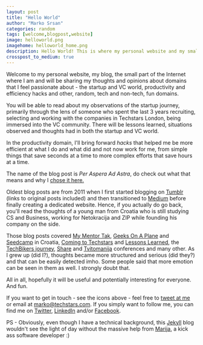 ```yaml
---
layout: post
title: "Hello World"
author: "Marko Srsan"
categories: random
tags: [welcome,blogpost,website]
image: helloworld.png
imagehome: helloworld_home.png
description: Hello World! This is where my personal website and my small part of the Internet will be based. Welcome!
crosspost_to_medium: true
---
```

Welcome to my personal website, my blog, the small part of the Internet where I am and will be sharing my thoughts and opinions about domains that I feel passionate about - the startup and VC world, productivity and efficiency hacks and other, random, tech and non-tech, fun domains. 

You will be able to read about my observations of the startup journey, primarily through the lens of someone who spent the last 3 years recruiting, selecting and working with the companies in Techstars London, being immersed into the VC community. There will be lessons learned, situations observed and thoughts had in both the startup and VC world.

In the productivity domain, I'll bring forward *hacks* that helped me be more efficient at what I do and what did and not now work for me, from simple things that save seconds at a time to more complex efforts that save hours at a time.

The name of the blog post is *Per Aspera Ad Astra*, do check out what that means and why I [chose it here.](http://msrsan.com/random/per-aspera-ad-astra.html)

Oldest blog posts are from 2011 when I first started blogging on [Tumblr](http://msrsan.tumblr.com/) (links to original posts included) and then transitioned to [Medium](https://medium.com/@msrsan) before finally creating a dedicated website. Hence, if you actually do go back, you'll read the thoughts of a young man from Croatia who is still studying CS and Business, working for Netokracija and ZIP while founding his company on the side. 

Those blog posts covered [My Mentor Tak](http://msrsan.com/startup/My-Mentor-Tak-Lo.html), [Geeks On A Plane](http://msrsan.com/startup/GOAP-is-coming-to-croatia.html) and [Seedcamp](http://msrsan.com/startup/seedcamp-zagreb-2012.html) in Croatia, [Coming to Techstars](http://msrsan.com/startup/How-I-Got-Accepted-To-Techstars-London.html) and [Lessons Learned](http://msrsan.com/startup/Lessons-Learned-From-The-Techstars-London-Winter-2014-Batch.html), the [TechBikers journey](http://msrsan.com/random/TechBikers-2015-Paris-London-Turning-The-Tide-On-Illiteracy.html), [Share](http://msrsan.com/startup/share-2012.html) and [Tvitomanija](http://msrsan.com/startup/tvitomanija-social-media-for-everybody.html) conferences and many other. As I grew up (did I?), thoughts became more structured and serious (did they?) and that can be easily detected imho. Some people said that more emotion can be seen in them as well. I strongly doubt that.

All in all, hopefully it will be useful and potentially interesting for everyone. And fun.

If you want to get in touch - see the icons above - feel free to [tweet at me](https://twitter.com/intent/tweet?text=%40msrsan) or email at marko@techstars.com. If you simply want to follow me, you can find me on [Twitter](https://twitter.com/msrsan), [LinkedIn](https://www.linkedin.com/in/msrsan/) and/or [Facebook](https://www.facebook.com/msrsan). 

PS - Obviously, even though I have a technical background, this [Jekyll](https://jekyllrb.com/) blog wouldn't see the light of day without the massive help from [Marija](https://www.linkedin.com/in/marija-mandic/), a kick ass software developer :)